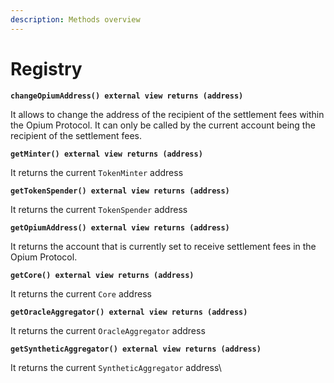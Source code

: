 ```yaml
---
description: Methods overview
---
```


# Registry

**`changeOpiumAddress() external view returns (address)`**

It allows to change the address of the recipient of the settlement fees within the Opium Protocol. It can only be called by the current account being the recipient of the settlement fees.

**`getMinter() external view returns (address)`**

It returns the current `TokenMinter` address

**`getTokenSpender() external view returns (address)`**

It returns the current `TokenSpender` address

**`getOpiumAddress() external view returns (address)`**

It returns the account that is currently set to receive settlement fees in the Opium Protocol.

**`getCore() external view returns (address)`**

It returns the current `Core` address

**`getOracleAggregator() external view returns (address)`**

It returns the current `OracleAggregator` address

**`getSyntheticAggregator() external view returns (address)`**

It returns the current `SyntheticAggregator` address\
